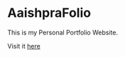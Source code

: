 # AaishpraFolio
This is my Personal Portfolio Website.

Visit it [here](https://6002bd83fc21bdb414a1a7c3--aaishprafolio.netlify.app/)
